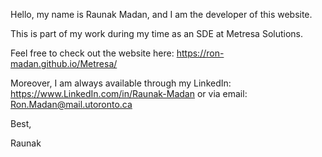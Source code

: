 Hello, my name is Raunak Madan, and I am the developer of this website.

This is part of my work during my time as an SDE at Metresa Solutions.

Feel free to check out the website here: https://ron-madan.github.io/Metresa/

Moreover, I am always available through my LinkedIn: https://www.LinkedIn.com/in/Raunak-Madan or via email: Ron.Madan@mail.utoronto.ca

Best,

Raunak
